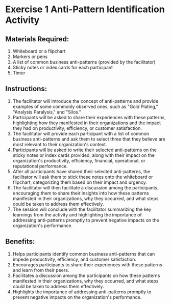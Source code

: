 # Exercise 1 Anti-Pattern Identification Activity 

## Materials Required:
1. Whiteboard or a flipchart
2. Markers or pens
3. A list of common business anti-patterns (provided by the facilitator)
4. Sticky notes or index cards for each participant
5. Timer

## Instructions:
1. The facilitator will introduce the concept of anti-patterns and provide
examples of some commonly observed ones, such as "Gold Plating," "Analysis
Paralysis," and "Silos."
2. Participants will be asked to share their experiences with these
patterns, highlighting how they manifested in their organizations and the
impact they had on productivity, efficiency, or customer satisfaction.
3. The facilitator will provide each participant with a list of common
business anti-patterns and ask them to select three that they believe are
most relevant to their organization's context.
4. Participants will be asked to write their selected anti-patterns on the
sticky notes or index cards provided, along with their impact on the
organization's productivity, efficiency, financial, operational, or
reputational performance.
5. After all participants have shared their selected anti-patterns, the
facilitator will ask them to stick these notes onto the whiteboard or
flipchart, categorizing them based on their impact and urgency.
6. The facilitator will then facilitate a discussion among the
participants, encouraging them to share their insights into how these
patterns manifested in their organizations, why they occurred, and what
steps could be taken to address them effectively.
7. The session will conclude with the facilitator summarizing the key
learnings from the activity and highlighting the importance of addressing
anti-patterns promptly to prevent negative impacts on the organization's
performance.

## Benefits:
1. Helps participants identify common business anti-patterns that can
impede productivity, efficiency, and customer satisfaction.
2. Encourages participants to share their experiences with these patterns
and learn from their peers.
3. Facilitates a discussion among the participants on how these patterns
manifested in their organizations, why they occurred, and what steps could
be taken to address them effectively.
4. Highlights the importance of addressing anti-patterns promptly to
prevent negative impacts on the organization's performance.